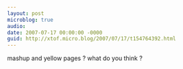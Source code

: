 ```yaml
---
layout: post
microblog: true
audio: 
date: 2007-07-17 00:00:00 -0000
guid: http://xtof.micro.blog/2007/07/17/t154764392.html
---
```

mashup and yellow pages ? what do you think ?
